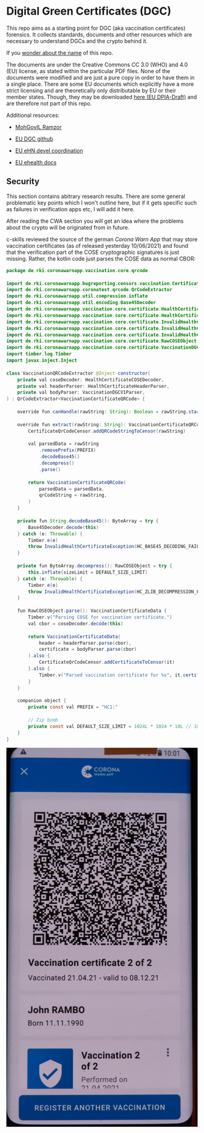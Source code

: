 Digital Green Certificates (DGC)
================================

This repo aims as a starting point for DGC (aka vaccination certificates)
forensics. It collects standards, documents and other resources
which are necessary to understand DGCs and the crypto behind it.

If you [wonder about the name](https://www.youtube.com/watch?v=NUTGr5t3MoY) of this repo.

The documents are under the Creative Commons CC 3.0 (WHO) and 4.0 (EU)
license, as stated within the particular PDF files. None of the documents
were modified and are just a pure copy in order to have them in a single place. There are some EU documents which explicitly have a more strict
licensing and are theoretically only distributable by EU or
their member states. Though, they may be downloaded
[here (EU DPIA-Draft)](https://ec.europa.eu/health/sites/default/files/ehealth/docs/efgs_dpia_en.pdf) and are therefore not part of this repo.


Additional resources:

* [MohGovIL Ramzor](https://github.com/MohGovIL/Ramzor)

* [EU DGC github](https://github.com/eu-digital-green-certificates)

* [EU eHN devel coordination](https://github.com/ehn-digital-green-development)

* [EU ehealth docs](https://ec.europa.eu/health/ehealth/key_documents_en)


Security
--------

This section contains abitrary research results. There are some general problematic
key points which I won't outline here, but if it gets specific such as failures in
verification apps etc, I will add it here.

After reading the CWA section you will get an idea where the problems about the
crypto will be originated from in future.

c-skills reviewed the source of the german *Corona Warn App* that may
store vaccination certificates (as of released yesterday 10/06/2021)
and found that the verification part of the COSE cryptographic signatures is just missing.
Rather, the kotlin code just parses the COSE data as normal CBOR:

```java
package de.rki.coronawarnapp.vaccination.core.qrcode

import de.rki.coronawarnapp.bugreporting.censors.vaccination.CertificateQrCodeCensor
import de.rki.coronawarnapp.coronatest.qrcode.QrCodeExtractor
import de.rki.coronawarnapp.util.compression.inflate
import de.rki.coronawarnapp.util.encoding.Base45Decoder
import de.rki.coronawarnapp.vaccination.core.certificate.HealthCertificateCOSEDecoder
import de.rki.coronawarnapp.vaccination.core.certificate.HealthCertificateHeaderParser
import de.rki.coronawarnapp.vaccination.core.certificate.InvalidHealthCertificateException
import de.rki.coronawarnapp.vaccination.core.certificate.InvalidHealthCertificateException.ErrorCode.HC_BASE45_DECODING_FAILED
import de.rki.coronawarnapp.vaccination.core.certificate.InvalidHealthCertificateException.ErrorCode.HC_ZLIB_DECOMPRESSION_FAILED
import de.rki.coronawarnapp.vaccination.core.certificate.RawCOSEObject
import de.rki.coronawarnapp.vaccination.core.certificate.VaccinationDGCV1Parser
import timber.log.Timber
import javax.inject.Inject

class VaccinationQRCodeExtractor @Inject constructor(
    private val coseDecoder: HealthCertificateCOSEDecoder,
    private val headerParser: HealthCertificateHeaderParser,
    private val bodyParser: VaccinationDGCV1Parser,
) : QrCodeExtractor<VaccinationCertificateQRCode> {

    override fun canHandle(rawString: String): Boolean = rawString.startsWith(PREFIX)

    override fun extract(rawString: String): VaccinationCertificateQRCode {
        CertificateQrCodeCensor.addQRCodeStringToCensor(rawString)

        val parsedData = rawString
            .removePrefix(PREFIX)
            .decodeBase45()
            .decompress()
            .parse()

        return VaccinationCertificateQRCode(
            parsedData = parsedData,
            qrCodeString = rawString,
        )
    }

    private fun String.decodeBase45(): ByteArray = try {
        Base45Decoder.decode(this)
    } catch (e: Throwable) {
        Timber.e(e)
        throw InvalidHealthCertificateException(HC_BASE45_DECODING_FAILED)
    }

    private fun ByteArray.decompress(): RawCOSEObject = try {
        this.inflate(sizeLimit = DEFAULT_SIZE_LIMIT)
    } catch (e: Throwable) {
        Timber.e(e)
        throw InvalidHealthCertificateException(HC_ZLIB_DECOMPRESSION_FAILED)
    }

    fun RawCOSEObject.parse(): VaccinationCertificateData {
        Timber.v("Parsing COSE for vaccination certificate.")
        val cbor = coseDecoder.decode(this)

        return VaccinationCertificateData(
            header = headerParser.parse(cbor),
            certificate = bodyParser.parse(cbor)
        ).also {
            CertificateQrCodeCensor.addCertificateToCensor(it)
        }.also {
            Timber.v("Parsed vaccination certificate for %s", it.certificate.nameData.familyNameStandardized)
        }
    }

    companion object {
        private const val PREFIX = "HC1:"

        // Zip bomb
        private const val DEFAULT_SIZE_LIMIT = 1024L * 1024 * 10L // 10 MB
    }
}

```

![rambo](https://github.com/stealth/greenday/blob/master/rambo.jpg)



